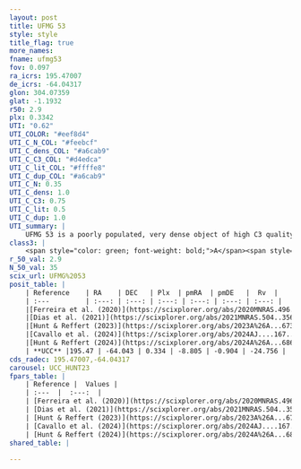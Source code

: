```yaml
---
layout: post
title: UFMG 53
style: style
title_flag: true
more_names: 
fname: ufmg53
fov: 0.097
ra_icrs: 195.47007
de_icrs: -64.04317
glon: 304.07359
glat: -1.1932
r50: 2.9
plx: 0.3342
UTI: "0.62"
UTI_COLOR: "#eef8d4"
UTI_C_N_COL: "#feebcf"
UTI_C_dens_COL: "#a6cab9"
UTI_C_C3_COL: "#d4edca"
UTI_C_lit_COL: "#ffffe8"
UTI_C_dup_COL: "#a6cab9"
UTI_C_N: 0.35
UTI_C_dens: 1.0
UTI_C_C3: 0.75
UTI_C_lit: 0.5
UTI_C_dup: 1.0
UTI_summary: |
    UFMG 53 is a poorly populated, very dense object of high C3 quality. It is moderately studied in the literature.
class3: |
    <span style="color: green; font-weight: bold;">A</span><span style="color: #FFC300; font-weight: bold;">B</span>
r_50_val: 2.9
N_50_val: 35
scix_url: UFMG%2053
posit_table: |
    | Reference    | RA    | DEC   | Plx  | pmRA  | pmDE   |  Rv  |
    | :---         | :---: | :---: | :---: | :---: | :---: | :---: |
    |[Ferreira et al. (2020)](https://scixplorer.org/abs/2020MNRAS.496.2021F) | 195.41 | -64.03 | 0.343 | -8.707 | -0.925 | -- |
    |[Dias et al. (2021)](https://scixplorer.org/abs/2021MNRAS.504..356D) | 195.425 | -64.034 | 0.336 | -8.724 | -0.916 | -- |
    |[Hunt & Reffert (2023)](https://scixplorer.org/abs/2023A%26A...673A.114H) | 195.497 | -64.04 | 0.321 | -8.793 | -0.941 | -15.844 |
    |[Cavallo et al. (2024)](https://scixplorer.org/abs/2024AJ....167...12C) | 195.455 | -64.027 | 0.32 | -- | -- | -- |
    |[Hunt & Reffert (2024)](https://scixplorer.org/abs/2024A%26A...686A..42H) | 195.497 | -64.04 | 0.321 | -8.793 | -0.941 | -15.844 |
    | **UCC** |195.47 | -64.043 | 0.334 | -8.805 | -0.904 | -24.756 | 
cds_radec: 195.47007,-64.04317
carousel: UCC_HUNT23
fpars_table: |
    | Reference |  Values |
    | :---  |  :---:  |
    | [Ferreira et al. (2020)](https://scixplorer.org/abs/2020MNRAS.496.2021F) | `E(B-V)=1.35, m-M=12.2, logt=8.4` |
    | [Dias et al. (2021)](https://scixplorer.org/abs/2021MNRAS.504..356D) | `Av=3.114, Dist=2888, logage=7.138, [Fe/H]=0.165` |
    | [Hunt & Reffert (2023)](https://scixplorer.org/abs/2023A%26A...673A.114H) | `AV50=3.888, diffAV50=2.092, MOD50=12.32, logAge50=7.754` |
    | [Cavallo et al. (2024)](https://scixplorer.org/abs/2024AJ....167...12C) | `AV50=3.01, dMod50=13.44, logAge50=8.58, [Fe/H]50=-0.41` |
    | [Hunt & Reffert (2024)](https://scixplorer.org/abs/2024A%26A...686A..42H) | `MassJ=382.454` |
shared_table: |
    
---
```

